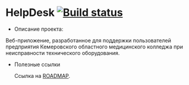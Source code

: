 # HelpDesk    [![Build status](https://ci.appveyor.com/api/projects/status/0jffs057wtikogx5?svg=true)](https://ci.appveyor.com/project/ZloyRob/komk-asp-servicedesk)

 * Описание проекта:
 
  Веб-приложение, разработанное для поддержки пользователей предприятия Кемеровского областного медицинского колледжа при неисправности технического оборудования.
 
 * Полезные ссылки

    Ссылка на [ROADMAP](./ROADMAP.md).
    
